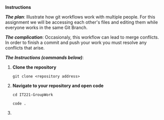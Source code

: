 **Instructions**

_**The plan**_:
Illustrate how git workflows work with multiple people. For this assignment we will be accessing each other's files and editing them while everyone works in the same Git Branch.

_**The complication**_:
Occasionaly, this workflow can lead to merge conflicts. In order to finish a commit and push your work you must resolve any conflicts that arise.

_**The Instructions (commands below)**_:
1. **Clone the repository**
    ```
    git clone <repository address>
    ```
2. **Navigate to your repository and open code**
    
    ```
    cd IT221-GroupWork
    ```
    
    ```
    code .
    ```
3. 